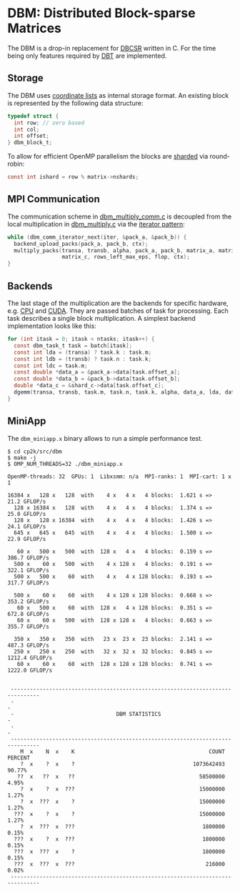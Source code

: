 # DBM: Distributed Block-sparse Matrices

The DBM is a drop-in replacement for [DBCSR](https://github.com/cp2k/dbcsr)
written in C. For the time being only features required by [DBT](../dbt/) are implemented.

## Storage

The DBM uses [coordinate lists](<https://en.wikipedia.org/wiki/Sparse_matrix#Coordinate_list_(COO)>)
as internal storage format.
An existing block is represented by the following data structure:

```C
typedef struct {
  int row; // zero based
  int col;
  int offset;
} dbm_block_t;
```

To allow for efficient OpenMP parallelism the blocks are
[sharded](<https://en.wikipedia.org/wiki/Shard_(database_architecture)>) via round-robin:

```C
const int ishard = row % matrix->nshards;
```

## MPI Communication

The communication scheme in [dbm_multiply_comm.c](./dbm_multiply_comm.c) is decoupled
from the local multiplication in [dbm_multiply.c](./dbm_multiply.c) via the
[iterator pattern](https://en.wikipedia.org/wiki/Iterator_pattern):

```C
while (dbm_comm_iterator_next(iter, &pack_a, &pack_b)) {
  backend_upload_packs(pack_a, pack_b, ctx);
  multiply_packs(transa, transb, alpha, pack_a, pack_b, matrix_a, matrix_b,
                 matrix_c, rows_left_max_eps, flop, ctx);
}
```

## Backends

The last stage of the multiplication are the backends for specific hardware, e.g.
[CPU](./dbm_multiply_cpu.c) and [CUDA](./dbm_multiply_cuda.cu).
They are passed batches of task for processing. Each task describes a single block
multiplication. A simplest backend implementation looks like this:

<!-- markdownlint-disable MD013 -->

```C
for (int itask = 0; itask < ntasks; itask++) {
  const dbm_task_t task = batch[itask];
  const int lda = (transa) ? task.k : task.m;
  const int ldb = (transb) ? task.n : task.k;
  const int ldc = task.m;
  const double *data_a = &pack_a->data[task.offset_a];
  const double *data_b = &pack_b->data[task.offset_b];
  double *data_c = &shard_c->data[task.offset_c];
  dgemm(transa, transb, task.m, task.n, task.k, alpha, data_a, lda, data_b, ldb, 1.0, data_c, ldc);
}
```

<!-- markdownlint-enable MD013 -->

## MiniApp

The `dbm_miniapp.x` binary allows to run a simple performance test.

```shell
$ cd cp2k/src/dbm
$ make -j
$ OMP_NUM_THREADS=32 ./dbm_miniapp.x

OpenMP-threads: 32  GPUs: 1  Libxsmm: n/a  MPI-ranks: 1  MPI-cart: 1 x 1

16384 x   128 x   128  with    4 x   4 x   4 blocks:  1.621 s =>    21.2 GFLOP/s
  128 x 16384 x   128  with    4 x   4 x   4 blocks:  1.374 s =>    25.0 GFLOP/s
  128 x   128 x 16384  with    4 x   4 x   4 blocks:  1.426 s =>    24.1 GFLOP/s
  645 x   645 x   645  with    4 x   4 x   4 blocks:  1.500 s =>    22.9 GFLOP/s

   60 x   500 x   500  with  128 x   4 x   4 blocks:  0.159 s =>   386.7 GFLOP/s
  500 x    60 x   500  with    4 x 128 x   4 blocks:  0.191 s =>   322.1 GFLOP/s
  500 x   500 x    60  with    4 x   4 x 128 blocks:  0.193 s =>   317.7 GFLOP/s

  500 x    60 x    60  with    4 x 128 x 128 blocks:  0.668 s =>   353.2 GFLOP/s
   60 x   500 x    60  with  128 x   4 x 128 blocks:  0.351 s =>   672.8 GFLOP/s
   60 x    60 x   500  with  128 x 128 x   4 blocks:  0.663 s =>   355.7 GFLOP/s

  350 x   350 x   350  with   23 x  23 x  23 blocks:  2.141 s =>   487.3 GFLOP/s
  250 x   250 x   250  with   32 x  32 x  32 blocks:  0.845 s =>  1212.4 GFLOP/s
   60 x    60 x    60  with  128 x 128 x 128 blocks:  0.741 s =>  1222.0 GFLOP/s


 -------------------------------------------------------------------------------
 -                                                                             -
 -                                DBM STATISTICS                               -
 -                                                                             -
 -------------------------------------------------------------------------------
    M  x    N  x    K                                          COUNT     PERCENT
    ?  x    ?  x    ?                                     1073642493      90.77%
   ??  x   ??  x   ??                                       58500000       4.95%
    ?  x    ?  x  ???                                       15000000       1.27%
    ?  x  ???  x    ?                                       15000000       1.27%
  ???  x    ?  x    ?                                       15000000       1.27%
    ?  x  ???  x  ???                                        1800000       0.15%
  ???  x    ?  x  ???                                        1800000       0.15%
  ???  x  ???  x    ?                                        1800000       0.15%
  ???  x  ???  x  ???                                         216000       0.02%
 -------------------------------------------------------------------------------
```
